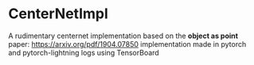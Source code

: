 # CenterNetImpl
A rudimentary centernet implementation based on the **object as point** paper: https://arxiv.org/pdf/1904.07850
implementation made in pytorch and pytorch-lightning
logs using TensorBoard
